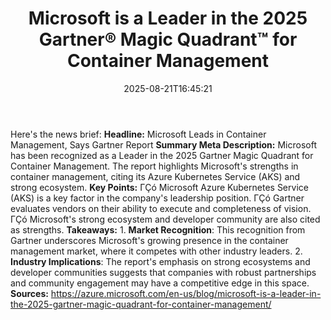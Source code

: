 ﻿---
title: "Microsoft is a Leader in the 2025 Gartner® Magic Quadrant™ for Container Management"
date: "2025-08-21T16:45:21"
category: "Markets"
summary: ""
slug: "microsoft is a leader in the 2025 gartner magic quadrant for"
source_urls:
  - "https://azure.microsoft.com/en-us/blog/microsoft-is-a-leader-in-the-2025-gartner-magic-quadrant-for-container-management/"
seo:
  title: "Microsoft is a Leader in the 2025 Gartner® Magic Quadrant™ for Container Management | Hash n Hedge"
  description: ""
  keywords: ["news", "markets", "brief"]
---
Here's the news brief:  **Headline:** Microsoft Leads in Container Management, Says Gartner Report  **Summary Meta Description:** Microsoft has been recognized as a Leader in the 2025 Gartner Magic Quadrant for Container Management. The report highlights Microsoft's strengths in container management, citing its Azure Kubernetes Service (AKS) and strong ecosystem.  **Key Points:**  ΓÇó Microsoft Azure Kubernetes Service (AKS) is a key factor in the company's leadership position. ΓÇó Gartner evaluates vendors on their ability to execute and completeness of vision. ΓÇó Microsoft's strong ecosystem and developer community are also cited as strengths.  **Takeaways:**  1. **Market Recognition**: This recognition from Gartner underscores Microsoft's growing presence in the container management market, where it competes with other industry leaders. 2. **Industry Implications**: The report's emphasis on strong ecosystems and developer communities suggests that companies with robust partnerships and community engagement may have a competitive edge in this space.  **Sources:** https://azure.microsoft.com/en-us/blog/microsoft-is-a-leader-in-the-2025-gartner-magic-quadrant-for-container-management/ 
